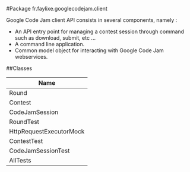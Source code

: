 #Package fr.faylixe.googlecodejam.client


<p>Google Code Jam client API consists in several components, namely :</p>
 <ul>
 	<li>An API entry point for managing a contest session through command such as download, submit, etc ...</li>
  <li>A command line application.</li>
  <li>Common model object for interacting with Google Code Jam webservices.</li>
 </ul>

##Classes

| Name |
| --- |
| Round |
| Contest |
| CodeJamSession |
| RoundTest |
| HttpRequestExecutorMock |
| ContestTest |
| CodeJamSessionTest |
| AllTests |

